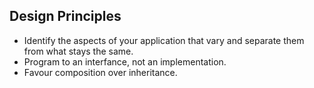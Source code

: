 ## Design Principles ##
* Identify the aspects of your application that vary and separate them from what stays the same.
* Program to an interfance, not an implementation.
* Favour composition over inheritance.
